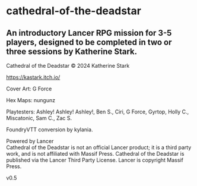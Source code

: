 # cathedral-of-the-deadstar
An introductory Lancer RPG mission for 3-5 players, designed to be completed in two or three sessions by Katherine Stark.
--
Cathedral of the Deadstar © 2024 Katherine Stark

https://kastark.itch.io/

Cover Art: G Force

Hex Maps: nungunz

Playtesters: Ashley! Ashley! Ashley!, Ben S., Ciri, G Force, Gyrtop, Holly C., Miscatonic, Sam C., Zac S.

FoundryVTT conversion by kylania.

Powered by Lancer	
Cathedral of the Deadstar is not an official Lancer product; it is a third party work, and is not affiliated with Massif Press. Cathedral of the Deadstar is published via the Lancer Third Party License. Lancer is copyright Massif Press.

v0.5
